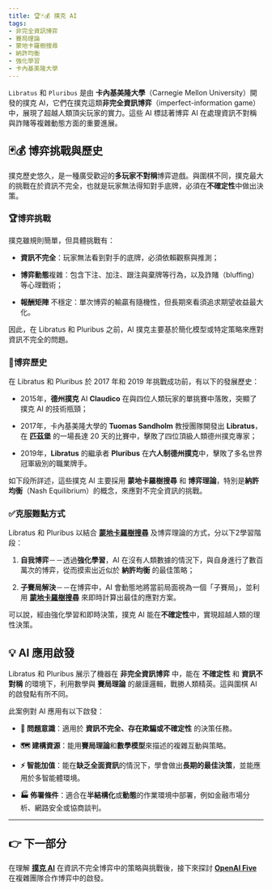 ```yaml
---
title: 🏆🃏💰 撲克 AI 
tags: 
- 非完全資訊博弈 
- 賽局理論 
- 蒙地卡羅樹搜尋 
- 納許均衡 
- 強化學習 
- 卡內基美隆大學
---
```


`Libratus` 和 `Pluribus` 是由 **卡內基美隆大學**（Carnegie Mellon University）開發的撲克 AI，它們在撲克這類**非完全資訊博弈**（imperfect-information game）中，展現了超越人類頂尖玩家的實力。這些 AI 標誌著博弈 AI 在處理資訊不對稱與詐賭等複雜動態方面的重要進展。

## 🃏💰 博弈挑戰與歷史

撲克歷史悠久，是一種廣受歡迎的**多玩家不對稱**博弈遊戲。與圍棋不同，撲克最大的挑戰在於資訊不完全，也就是玩家無法得知對手底牌，必須在**不確定性**中做出決策。

### 🏆博弈挑戰

撲克雖規則簡單，但具體挑戰有：

- **資訊不完全**：玩家無法看到對手的底牌，必須依賴觀察與推測；
    
- **博弈動態**複雜：包含下注、加注、跟注與棄牌等行為，以及詐賭（bluffing）等心理戰術；
    
- **報酬矩陣** 不穩定：單次博弈的輸贏有隨機性，但長期來看須追求期望收益最大化。
    

因此，在 Libratus 和 Pluribus 之前，AI 撲克主要基於簡化模型或特定策略來應對資訊不完全的問題。

### 📜博弈歷史

在 Libratus 和 Pluribus 於 2017 年和 2019 年挑戰成功前，有以下的發展歷史：

- 2015年，**德州撲克** AI **Claudico** 在與四位人類玩家的單挑賽中落敗，突顯了撲克 AI 的技術瓶頸；
    
- 2017年，卡內基美隆大學的 **Tuomas Sandholm** 教授團隊開發出 **Libratus**，在 **匹茲堡** 的一場長達 20 天的比賽中，擊敗了四位頂級人類德州撲克專家；
    
- 2019年，**Libratus** 的繼承者 **Pluribus** 在**六人制德州撲克**中，擊敗了多名世界冠軍級別的職業牌手。
    

如下段所詳述，這些撲克 AI 主要採用 **蒙地卡羅樹搜尋** 和 **博弈理論**，特別是**納許均衡**（Nash Equilibrium）的概念，來應對不完全資訊的挑戰。

### ✅克服難點方式

Libratus 和 Pluribus 以結合 **[蒙地卡羅樹搜尋](09-06-monte_carlo_tree_search.zh-hant)** 及博弈理論的方式，分以下2學習階段：

1. **自我博弈**－－透過**強化學習**，AI 在沒有人類數據的情況下，與自身進行了數百萬次的博弈，從而摸索出近似於 **納許均衡** 的最佳策略；
    
2. **子賽局解決**－－在博弈中，AI 會動態地將當前局面視為一個「子賽局」，並利用 **[蒙地卡羅樹搜尋](09-06-monte_carlo_tree_search.zh-hant)** 來即時計算出最佳的應對方案。
    

可以說，經由強化學習和即時決策，撲克 AI 能在**不確定性**中，實現超越人類的理性決策。

## 💡 AI 應用啟發

Libratus 和 Pluribus 展示了機器在 **非完全資訊博弈** 中，能在 **不確定性** 和 **資訊不對稱** 的環境下，利用數學與 **賽局理論** 的嚴謹邏輯，戰勝人類精英。這與圍棋 AI 的啟發點有所不同。

此案例對 AI 應用有以下啟發：

- **🎯 問題意識**：適用於 **資訊不完全、存在欺騙或不確定性** 的決策任務。
    
- **🗺️ 建構資源**：能用**賽局理論**和**數學模型**來描述的複雜互動與策略。
    
- **⚡ 智能加值**：能在**缺乏全面資訊**的情況下，學會做出**長期的最佳決策**，並能應用於多智能體環境。
    
- **🏭 佈署條件**：適合在**半結構化**或**動態**的作業環境中部署，例如金融市場分析、網路安全或協商談判。

***

## 👉 下一部分

在理解 **[撲克 AI](07-04-poker_ai.zh-hant.md)** 在資訊不完全博弈中的策略與挑戰後，接下來探討 **[OpenAI Five](07-05-openai_five.zh-hant.md)** 在複雜團隊合作博弈中的啟發。








